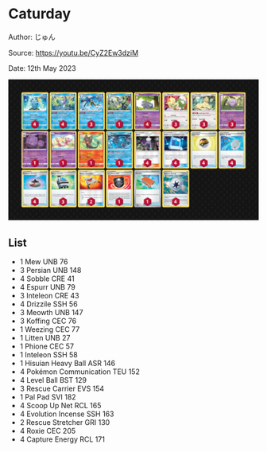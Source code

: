 # Caturday

Author: じゅん

Source: <https://youtu.be/CyZ2Ew3dziM>

Date: 12th May 2023

![decklist](../../images/SVI/Caturday/1-%20Caturday.png)

## List

* 1 Mew UNB 76
* 3 Persian UNB 148
* 4 Sobble CRE 41
* 4 Espurr UNB 79
* 3 Inteleon CRE 43
* 4 Drizzile SSH 56
* 3 Meowth UNB 147
* 3 Koffing CEC 76
* 1 Weezing CEC 77
* 1 Litten UNB 27
* 1 Phione CEC 57
* 1 Inteleon SSH 58
* 1 Hisuian Heavy Ball ASR 146
* 4 Pokémon Communication TEU 152
* 4 Level Ball BST 129
* 3 Rescue Carrier EVS 154
* 1 Pal Pad SVI 182
* 4 Scoop Up Net RCL 165
* 4 Evolution Incense SSH 163
* 2 Rescue Stretcher GRI 130
* 4 Roxie CEC 205
* 4 Capture Energy RCL 171
